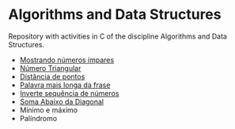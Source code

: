 # Algorithms and Data Structures

Repository with activities in C of the discipline Algorithms and Data Structures.

- [Mostrando números ímpares](https://github.com/gabriellearruda/ufabc-algorithms-and-data-structures-I/blob/main/atv/atv1.c)
- [Número Triangular](https://github.com/gabriellearruda/ufabc-algorithms-and-data-structures-I/blob/main/atv/atv2.c)
- [Distância de pontos](https://github.com/gabriellearruda/ufabc-algorithms-and-data-structures-I/blob/main/atv/atv3.c)
- [Palavra mais longa da frase](https://github.com/gabriellearruda/ufabc-algorithms-and-data-structures-I/blob/main/atv/atv4.c)
- [Inverte sequência de números](https://github.com/gabriellearruda/ufabc-algorithms-and-data-structures-I/blob/main/atv/atv5.c)
- [Soma Abaixo da Diagonal](https://github.com/gabriellearruda/ufabc-algorithms-and-data-structures-I/blob/main/atv/atv6.c)
- Mínimo e máximo
- Palíndromo

